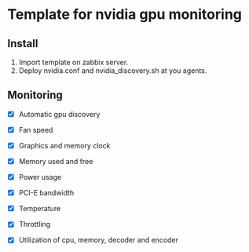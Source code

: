 # Template for nvidia gpu monitoring

##  Install

1. Import template on zabbix server.
2. Deploy nvidia.conf and nvidia_discovery.sh at you agents.

## Monitoring

- [x] Automatic gpu discovery
- [x] Fan speed
- [x] Graphics and memory clock
- [x] Memory used and free
- [x] Power usage
- [x] PCI-E bandwidth
- [x] Temperature
- [x] Throttling
- [x] Utilization of cpu, memory, decoder and encoder

